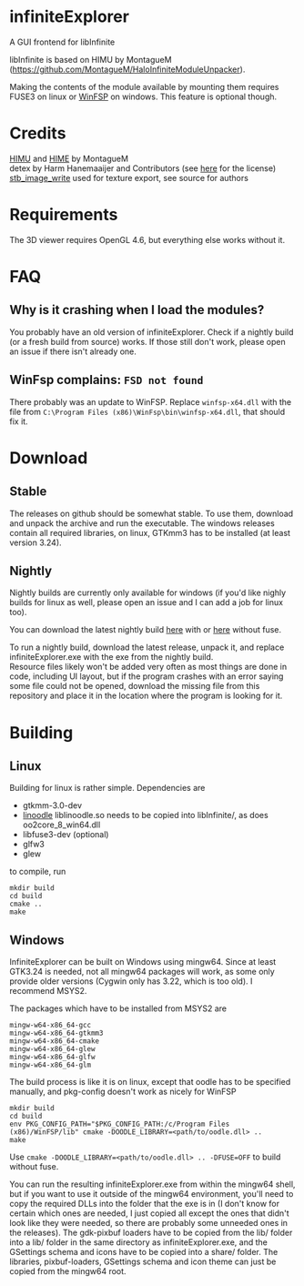 # infiniteExplorer
A GUI frontend for libInfinite

libInfinite is based on HIMU by MontagueM (https://github.com/MontagueM/HaloInfiniteModuleUnpacker).

Making the contents of the module available by mounting them requires FUSE3 on linux or [WinFSP](https://winfsp.dev/rel) on windows. This feature is optional though.

# Credits

[HIMU](https://github.com/MontagueM/HaloInfiniteModuleUnpacker) and [HIME](https://github.com/MontagueM/HaloInfiniteModelExtractor) by MontagueM   
detex by Harm Hanemaaijer and Contributors (see [here](https://github.com/hglm/detex/blob/master/LICENSE) for the license)  
[stb_image_write](https://github.com/nothings/stb/blob/master/stb_image_write.h) used for texture export, see source for authors
# Requirements
The 3D viewer requires OpenGL 4.6, but everything else works without it.

# FAQ
## Why is it crashing when I load the modules?
You probably have an old version of infiniteExplorer. Check if a nightly build (or a fresh build from source) works. If those still don't work, please open an issue if there isn't already one.

## WinFsp complains: `FSD not found`
There probably was an update to WinFSP. Replace `winfsp-x64.dll` with the file from `C:\Program Files (x86)\WinFsp\bin\winfsp-x64.dll`, that should fix it.

# Download
## Stable
The releases on github should be somewhat stable. 
To use them, download and unpack the archive and run the executable. The windows releases contain all required libraries, on linux, GTKmm3 has to be installed (at least version 3.24).
## Nightly
Nightly builds are currently only available for windows (if you'd like nighly builds for linux as well, please open an issue and I can add a job for linux too).

You can download the latest nightly build [here](https://nightly.link/Coreforge/infiniteExplorer/workflows/cmake/master/infiniteExplorer.zip) with or [here](https://nightly.link/Coreforge/infiniteExplorer/workflows/cmake/master/infiniteExplorer_noFUSE.zip) without fuse.

To run a nightly build, download the latest release, unpack it, and replace infiniteExplorer.exe with the exe from the nightly build. 
<br>Resource files likely won't be added very often as most things are done in code, including UI layout, but if the program crashes with an error saying some file could not be opened, download the missing file from this repository and place it in the location where the program is looking for it. 

# Building
## Linux
Building for linux is rather simple. 
Dependencies are 
- gtkmm-3.0-dev
- [linoodle](https://github.com/McSimp/linoodle) liblinoodle.so needs to be copied into libInfinite/, as does oo2core_8_win64.dll
- libfuse3-dev (optional)
- glfw3
- glew

to compile, run
```
mkdir build
cd build
cmake ..
make
```

## Windows
InfiniteExplorer can be built on Windows using mingw64. Since at least GTK3.24 is needed, not all mingw64 packages will work, as some only provide older versions (Cygwin only has 3.22, which is too old). I recommend MSYS2.

The packages which have to be installed from MSYS2 are
```
mingw-w64-x86_64-gcc
mingw-w64-x86_64-gtkmm3
mingw-w64-x86_64-cmake
mingw-w64-x86_64-glew
mingw-w64-x86_64-glfw
mingw-w64-x86_64-glm
```

The build process is like it is on linux, except that oodle has to be specified manually, and pkg-config doesn't work as nicely for WinFSP
```
mkdir build
cd build
env PKG_CONFIG_PATH="$PKG_CONFIG_PATH:/c/Program Files (x86)/WinFSP/lib" cmake -DOODLE_LIBRARY=<path/to/oodle.dll> ..
make
```

Use `cmake -DOODLE_LIBRARY=<path/to/oodle.dll> .. -DFUSE=OFF` to build without fuse.

You can run the resulting infiniteExplorer.exe from within the mingw64 shell, but if you want to use it outside of the mingw64 environment, you'll need to copy the required DLLs into the folder that the exe is in (I don't know for certain which ones are needed, I just copied all except the ones that didn't look like they were needed, so there are probably some unneeded ones in the releases).
The gdk-pixbuf loaders have to be copied from the lib/ folder into a lib/ folder in the same directory as infiniteExplorer.exe, and the GSettings schema and icons have to be copied into a share/ folder.
The libraries, pixbuf-loaders, GSettings schema and icon theme can just be copied from the mingw64 root.
